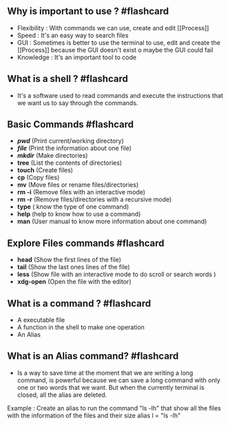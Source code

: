 
## Why is important to use ? #flashcard 

- Flexibility : With commands we can use, create and edit [[Process]]
- Speed : It's an easy way to search files 
- GUI : Sometimes is better to use the terminal to use, edit and create the [[Process]] because the GUI doesn't exist o maybe the GUI could fail
- Knowledge : It's an important tool to code
<!--ID: 1689471740903-->


## What is a shell ? #flashcard 
- It's a software used to read commands and execute the instructions that we want us to say through the commands. 
<!--ID: 1689471740907-->

## Basic Commands #flashcard 
* ***pwd*** (Print current/working directory)
* ***file*** (Print the information about one file)
* ***mkdir*** (Make directories)
* **tree** (List the contents of directories)
* **touch** (Create files)
* **cp** (Copy files)
* **mv** (Move files or rename files/directories)
* **rm -i** (Remove files with an interactive mode)
* **rm -r** (Remove files/directories with a recursive mode)
*  **type** ( know the type of one command)
* **help** (help to know how to use a command)
* **man** (User manual to know more information about one command)
<!--ID: 1689606456572-->


## Explore Files commands #flashcard 

* **head** (Show the first lines of the file)
* **tail** (Show the last ones lines of the file)
* **less** (Show file with an interactive mode to do scroll or search words )
* **xdg-open** (Open the file with the editor)
<!--ID: 1689606456576-->

## What is a command ? #flashcard 
* A executable file
* A function in the shell to make one operation
* An Alias
<!--ID: 1689606593518-->

## What is an Alias command? #flashcard 

* Is a way to save time at the moment that we are writing a long command, is powerful because we can save a long command with only one or two words that we want. But when the currently terminal is closed, all the alias are deleted.

Example : 
Create an alias to run the command "ls -lh" that show all the files with the information of the files and their size 
	alias l = "ls -lh"

